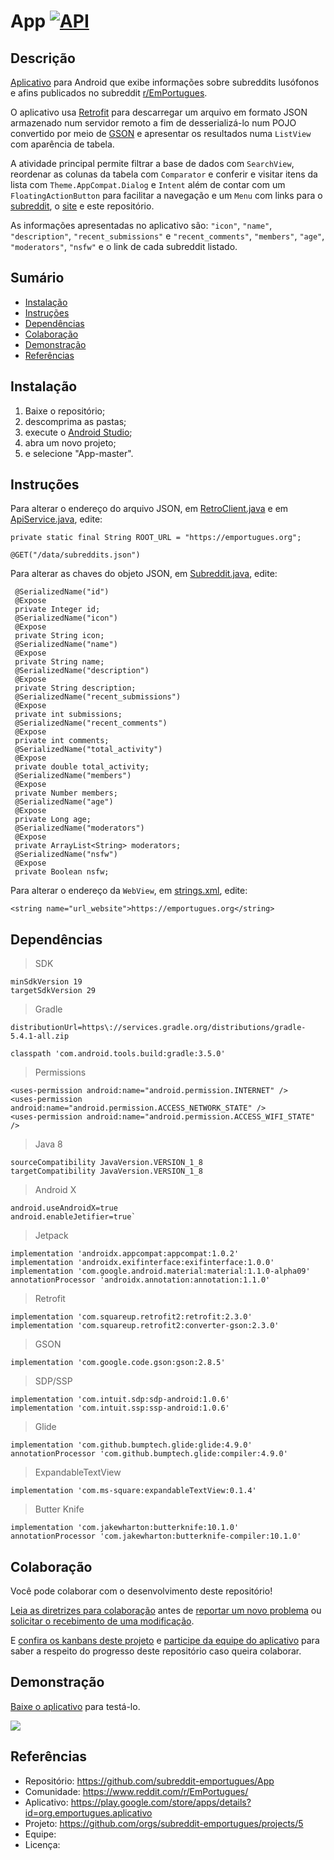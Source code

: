 # App [![API](https://img.shields.io/badge/API-19%2B-brightgreen.svg?style=flat)](https://android-arsenal.com/api?level=19)

## Descrição
[Aplicativo](https://play.google.com/store/apps/details?id=org.emportugues.aplicativo) para Android que exibe informações sobre subreddits lusófonos e afins publicados no subreddit [r/EmPortugues](https://www.reddit.com/r/EmPortugues/).

O aplicativo usa [Retrofit](https://square.github.io/retrofit/) para descarregar um arquivo em formato JSON armazenado num servidor remoto a fim de desserializá-lo num POJO convertido por meio de [GSON](https://github.com/google/gson) e apresentar os resultados numa `ListView` com aparência de tabela.

A atividade principal permite filtrar a base de dados com `SearchView`, reordenar as colunas da tabela com `Comparator` e conferir e visitar itens da lista com `Theme.AppCompat.Dialog` e `Intent` além de contar com um `FloatingActionButton` para facilitar a navegação e um `Menu` com links para o [subreddit](https://www.reddit.com/r/EmPortugues/), o [site](https://emportugues.org/) e este repositório.

As informações apresentadas no aplicativo são: `"icon"`, `"name"`, `"description"`, `"recent_submissions"` e `"recent_comments"`, `"members"`, `"age"`, `"moderators"`, `"nsfw"` e o link de cada subreddit listado.

## Sumário
* [Instalação](#Instalação)
* [Instruções](#Instruções)
* [Dependências](#Dependências)
* [Colaboração](#Colaboração)
* [Demonstração](#Demonstração)
* [Referências](#Referências)

## Instalação
1. Baixe o repositório;
2. descomprima as pastas;
3. execute o [Android Studio](https://developer.android.com/studio/);
4. abra um novo projeto;
5. e selecione "App-master".

## Instruções
Para alterar o endereço do arquivo JSON, em [RetroClient.java](https://github.com/subreddit-emportugues/App/blob/master/app/src/main/java/org/emportugues/aplicativo/retrofit/api/RetroClient.java#L9) e em [ApiService.java](https://github.com/subreddit-emportugues/App/blob/master/app/src/main/java/org/emportugues/aplicativo/retrofit/api/ApiService.java#L14), edite:
```
private static final String ROOT_URL = "https://emportugues.org";
```
```
@GET("/data/subreddits.json")
```

Para alterar as chaves do objeto JSON, em [Subreddit.java](https://github.com/subreddit-emportugues/App/blob/master/app/src/main/java/org/emportugues/aplicativo/model/Subreddit.java#L13), edite:
```
 @SerializedName("id")
 @Expose
 private Integer id;
 @SerializedName("icon")
 @Expose
 private String icon;
 @SerializedName("name")
 @Expose
 private String name;
 @SerializedName("description")
 @Expose
 private String description;
 @SerializedName("recent_submissions")
 @Expose
 private int submissions;
 @SerializedName("recent_comments")
 @Expose
 private int comments;
 @SerializedName("total_activity")
 @Expose
 private double total_activity;
 @SerializedName("members")
 @Expose
 private Number members;
 @SerializedName("age")
 @Expose
 private Long age;
 @SerializedName("moderators")
 @Expose
 private ArrayList<String> moderators;
 @SerializedName("nsfw")
 @Expose
 private Boolean nsfw;
```

Para alterar o endereço da `WebView`, em [strings.xml](https://github.com/subreddit-emportugues/App/blob/master/app/src/main/res/values/strings.xml#L42), edite:
```
<string name="url_website">https://emportugues.org</string>
```

## Dependências
> SDK
```
minSdkVersion 19
targetSdkVersion 29
```
> Gradle
```
distributionUrl=https\://services.gradle.org/distributions/gradle-5.4.1-all.zip
```
```
classpath 'com.android.tools.build:gradle:3.5.0'
```
> Permissions
```
<uses-permission android:name="android.permission.INTERNET" />
<uses-permission android:name="android.permission.ACCESS_NETWORK_STATE" />
<uses-permission android:name="android.permission.ACCESS_WIFI_STATE" />
```
> Java 8
```
sourceCompatibility JavaVersion.VERSION_1_8
targetCompatibility JavaVersion.VERSION_1_8
```
> Android X
```
android.useAndroidX=true
android.enableJetifier=true`
```
> Jetpack
```
implementation 'androidx.appcompat:appcompat:1.0.2'
implementation 'androidx.exifinterface:exifinterface:1.0.0'
implementation 'com.google.android.material:material:1.1.0-alpha09'
annotationProcessor 'androidx.annotation:annotation:1.1.0'
```
> Retrofit
```
implementation 'com.squareup.retrofit2:retrofit:2.3.0'
implementation 'com.squareup.retrofit2:converter-gson:2.3.0'
```
> GSON
```
implementation 'com.google.code.gson:gson:2.8.5'
```
> SDP/SSP
```
implementation 'com.intuit.sdp:sdp-android:1.0.6'
implementation 'com.intuit.ssp:ssp-android:1.0.6'
```
> Glide
```
implementation 'com.github.bumptech.glide:glide:4.9.0'
annotationProcessor 'com.github.bumptech.glide:compiler:4.9.0'
```
> ExpandableTextView
```
implementation 'com.ms-square:expandableTextView:0.1.4'
```
> Butter Knife
```
implementation 'com.jakewharton:butterknife:10.1.0'
annotationProcessor 'com.jakewharton:butterknife-compiler:10.1.0'
```

## Colaboração

Você pode colaborar com o desenvolvimento deste repositório!

[Leia as diretrizes para colaboração](/CONTRIBUTING.md) antes de [reportar um novo problema](https://github.com/subreddit-emportugues/App/issues) ou [solicitar o recebimento de uma modificação](https://github.com/subreddit-emportugues/App/pulls).

E [confira os kanbans deste projeto](https://github.com/orgs/subreddit-emportugues/projects/5) e [participe da equipe do aplicativo]() para saber a respeito do progresso deste repositório caso queira colaborar.

## Demonstração

[Baixe o aplicativo](https://play.google.com/store/apps/details?id=org.emportugues.aplicativo) para testá-lo.

![](/app.gif)

## Referências

* Repositório: https://github.com/subreddit-emportugues/App
* Comunidade: https://www.reddit.com/r/EmPortugues/
* Aplicativo: https://play.google.com/store/apps/details?id=org.emportugues.aplicativo
* Projeto: https://github.com/orgs/subreddit-emportugues/projects/5
* Equipe:
* Licença: 
